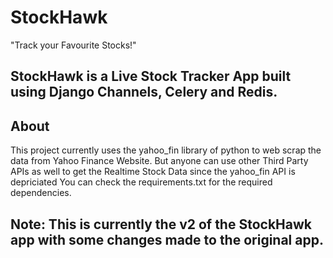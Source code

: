 # StockHawk
"Track your Favourite Stocks!"

## StockHawk is a Live Stock Tracker App built using Django Channels, Celery and Redis.

## About
This project currently uses the yahoo_fin library of python to web scrap the data from Yahoo Finance Website. But anyone can use other Third Party APIs as well to get the Realtime Stock Data since the yahoo_fin API is depriciated You can check the requirements.txt for the required dependencies.

## Note: This is currently the v2 of the StockHawk app with some changes made to the original app.
